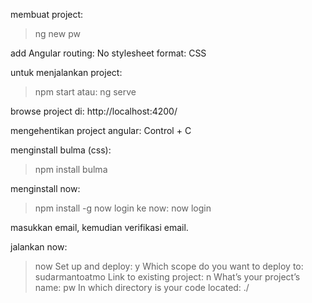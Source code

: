 membuat project:

> ng new pw

add Angular routing: No
stylesheet format: CSS

untuk menjalankan project:

> npm start
> atau:
> ng serve

browse project di: http://localhost:4200/

mengehentikan project angular:
Control + C

menginstall bulma (css):

> npm install bulma


menginstall now:
> npm install -g now
login ke now:
> now login

masukkan email, kemudian verifikasi email.

jalankan now:
> now
Set up and deploy: y
Which scope do you want to deploy to: sudarmantoatmo
Link to existing project: n
What’s your project’s name: pw
In which directory is your code located: ./